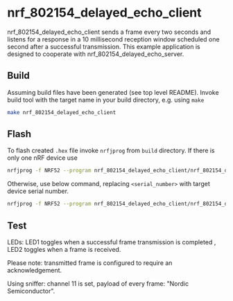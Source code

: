 # nrf_802154_delayed_echo_client

nrf_802154_delayed_echo_client sends a frame every two seconds and listens for a response
in a 10 millisecond reception window scheduled one second after a successful transmission.
This example application is designed to cooperate with nrf_802154_delayed_echo_server.  

## Build

Assuming build files have been generated (see top level README).
Invoke build tool with the target name in your build directory, e.g. using `make`
 
 ```bash
make nrf_802154_delayed_echo_client
 ```

## Flash

To flash created `.hex` file invoke `nrfjprog` from `build` directory.
If there is only one nRF device use

```bash
nrfjprog -f NRF52 --program nrf_802154_delayed_echo_client/nrf_802154_delayed_echo_client.hex --chiperase --reset
```

Otherwise, use below command, replacing `<serial_number>` with target device serial number.

```bash
nrfjprog -f NRF52 --program nrf_802154_delayed_echo_client/nrf_802154_delayed_echo_client.hex --chiperase --reset --snr <serial_number>
```

## Test

LEDs: LED1 toggles when a successful frame transmission is completed , LED2 toggles when a frame
is received.

Please note: transmitted frame is configured to require an acknowledgement.

Using sniffer: channel 11 is set, payload of every frame: "Nordic Semiconductor".

